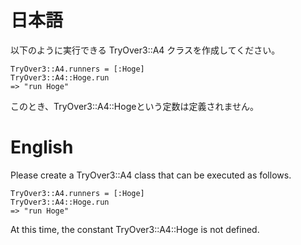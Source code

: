 # 日本語

以下のように実行できる TryOver3::A4 クラスを作成してください。

```
TryOver3::A4.runners = [:Hoge]
TryOver3::A4::Hoge.run
=> "run Hoge"
```

このとき、TryOver3::A4::Hogeという定数は定義されません。

# English

Please create a TryOver3::A4 class that can be executed as follows.

```
TryOver3::A4.runners = [:Hoge]
TryOver3::A4::Hoge.run
=> "run Hoge"
```

At this time, the constant TryOver3::A4::Hoge is not defined.